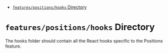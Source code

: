 <!-- START doctoc generated TOC please keep comment here to allow auto update -->
<!-- DON'T EDIT THIS SECTION, INSTEAD RE-RUN doctoc TO UPDATE -->

- [`features/positions/hooks` Directory](#featurespositionshooks-directory)

<!-- END doctoc generated TOC please keep comment here to allow auto update -->

# `features/positions/hooks` Directory

The hooks folder should contain all the React hooks specific to the Positions feature.
